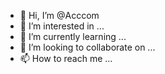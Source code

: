 - 👋 Hi, I’m @Acccom
- 👀 I’m interested in ...
- 🌱 I’m currently learning ...
- 💞️ I’m looking to collaborate on ...
- 📫 How to reach me ...

<!---
Acccom/Acccom is a ✨ special ✨ repository because its `README.md` (this file) appears on your GitHub profile.
You can click the Preview link to take a look at your changes.
--->
